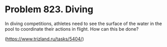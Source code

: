 # Problem 823. Diving 

In diving competitions, athletes need to see the surface of the water in the pool to coordinate their actions in flight. How can this be done?

(https://www.trizland.ru/tasks/5404/)